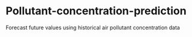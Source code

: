# Pollutant-concentration-prediction
Forecast future values using historical air pollutant concentration data
